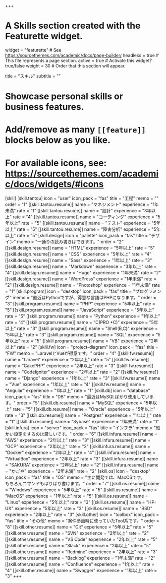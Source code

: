 +++
# A Skills section created with the Featurette widget.
widget = "featurette"  # See https://sourcethemes.com/academic/docs/page-builder/
headless = true  # This file represents a page section.
active = true  # Activate this widget? true/false
weight = 30  # Order that this section will appear.

title = "スキル"
subtitle = ""

# Showcase personal skills or business features.
# 
# Add/remove as many `[[feature]]` blocks below as you like.
# 
# For available icons, see: https://sourcethemes.com/academic/docs/widgets/#icons

[skill]
  [skill.tantou]
    icon = "user"
    icon_pack = "fas"
    title = "工程"
    memo = ""
    order = "1"
    [[skill.tantou.resume]]
      name = "マネジメント"
      experience = "1年未満"
      rate = "1"
    [[skill.tantou.resume]]
      name = "設計"
      experience = "3年以上"
      rate = "4"
    [[skill.tantou.resume]]
      name = "コーディング"
      experience = "5年以上"
      rate = "5"
    [[skill.tantou.resume]]
      name = "テスト"
      experience = "5年以上"
      rate = "5"
    [[skill.tantou.resume]]
      name = "障害分析"
      experience = "5年以上"
      rate = "5"
  [skill.design]
    icon = "palette"
    icon_pack = "fas"
    title = "デザイン"
    memo = "一通りの読み書きはできます。"
    order = "2"
    [[skill.design.resume]]
      name = "HTML"
      experience = "5年以上"
      rate = "5"
    [[skill.design.resume]]
      name = "CSS"
      experience = "5年以上"
      rate = "4"
    [[skill.design.resume]]
      name = "Sass"
      experience = "1年以上"
      rate = "3"
    [[skill.design.resume]]
      name = "Markdown"
      experience = "3年以上"
      rate = "4"
    [[skill.design.resume]]
      name = "Hugo"
      experience = "1年未満"
      rate = "2"
    [[skill.design.resume]]
      name = "WordPress"
      experience = "1年未満"
      rate = "2"
    [[skill.design.resume]]
      name = "Photoshop"
      experience = "1年未満"
      rate = "1"
  [skill.program]
    icon = "desktop"
    icon_pack = "fas"
    title = "プログラミング"
    memo = "直近はPythonですが、得意な言語はPHPになります。"
    order = "3"
    [[skill.program.resume]]
      name = "PHP"
      experience = "5年以上"
      rate = "5"
    [[skill.program.resume]]
      name = "JavaScript"
      experience = "5年以上"
      rate = "5"
    [[skill.program.resume]]
      name = "Python"
      experience = "1年以上"
      rate = "4"
    [[skill.program.resume]]
      name = "C(PRO *C)"
      experience = "5年以上"
      rate = "3"
    [[skill.program.resume]]
      name = "Shell(B,C)"
      experience = "5年以上"
      rate = "3"
    [[skill.program.resume]]
      name = "SQL"
      experience = "5年以上"
      rate = "5"
    [[skill.program.resume]]
      name = "VB"
      experience = "2年以上"
      rate = "2"
  [skill.fw]
    icon = "project-diagram"
    icon_pack = "fas"
    title = "FW"
    memo = "LaravelとVueが得意です。"
    order = "4"
    [[skill.fw.resume]]
      name = "Laravel"
      experience = "2年以上"
      rate = "5"
    [[skill.fw.resume]]
      name = "CakePHP"
      experience = "2年以上"
      rate = "3"
    [[skill.fw.resume]]
      name = "CodeIgniter"
      experience = "2年以上"
      rate = "2"
    [[skill.fw.resume]]
      name = "Django"
      experience = "1年以上"
      rate = "3"
    [[skill.fw.resume]]
      name = "Vue"
      experience = "1年以上"
      rate = "4"
    [[skill.fw.resume]]
      name = "Angular"
      experience = "1年以上"
      rate = "1"
  [skill.db]
    icon = "database"
    icon_pack = "fas"
    title = "DB"
    memo = "最近はMySQLばかり使用しています。"
    order = "5"
    [[skill.db.resume]]
      name = "MySQL"
      experience = "5年以上"
      rate = "5"
    [[skill.db.resume]]
      name = "Oracle"
      experience = "5年以上"
      rate = "3"
    [[skill.db.resume]]
      name = "Postgres"
      experience = "1年以上"
      rate = "1"
    [[skill.db.resume]]
      name = "Sybase"
      experience = "1年未満"
      rate = "1"
  [skill.infura]
    icon = "server"
    icon_pack = "fas"
    title = "インフラ"
    memo = "細かい設定をするのは厳しいです。"
    order = "6"
    [[skill.infura.resume]]
      name = "AWS"
      experience = "2年以上"
      rate = "3"
    [[skill.infura.resume]]
      name = "GCP"
      experience = "2年以上"
      rate = "2"
    [[skill.infura.resume]]
      name = "Docker"
      experience = "2年以上"
      rate = "4"
    [[skill.infura.resume]]
      name = "VirtualBox"
      experience = "2年以上"
      rate = "3"
    [[skill.infura.resume]]
      name = "SAKURA"
      experience = "2年以上"
      rate = "2"
    [[skill.infura.resume]]
      name = "かごや"
      experience = "2年未満"
      rate = "2"
  [skill.os]
    icon = "desktop"
    icon_pack = "fas"
    title = "OS"
    memo = "主に開発では、MacOSです。<br>もちろんコマンドもばりばり書けます。"
    order = "7"
    [[skill.os.resume]]
      name = "Windows"
      experience = "5年以上"
      rate = "5"
    [[skill.os.resume]]
      name = "MacOS"
      experience = "1年以上"
      rate = "5"
    [[skill.os.resume]]
      name = "Linux"
      experience = "5年以上"
      rate = "3"
    [[skill.os.resume]]
      name = "HP-UX"
      experience = "5年以上"
      rate = "3"
    [[skill.os.resume]]
      name = "BSD"
      experience = "2年以上"
      rate = "3"
  [skill.other]
    icon = "toolbox"
    icon_pack = "fas"
    title = "その他"
    memo = "案件参画時に使っていたTool系です。"
    order = "8"
    [[skill.other.resume]]
      name = "Git"
      experience = "5年以上"
      rate = "5"
    [[skill.other.resume]]
      name = "SVN"
      experience = "2年以上"
      rate = "2"
    [[skill.other.resume]]
      name = "VS Code"
      experience = "2年以上"
      rate = "5"
    [[skill.other.resume]]
      name = "Slack"
      experience = "2年以上"
      rate = "5"
    [[skill.other.resume]]
      name = "Redmine"
      experience = "2年以上"
      rate = "3"
    [[skill.other.resume]]
      name = "Backlog"
      experience = "1年未満"
      rate = "2"
    [[skill.other.resume]]
      name = "Confluence"
      experience = "1年以上"
      rate = "4"
    [[skill.other.resume]]
      name = "Swagger"
      experience = "1年以上"
      rate = "3"
+++
